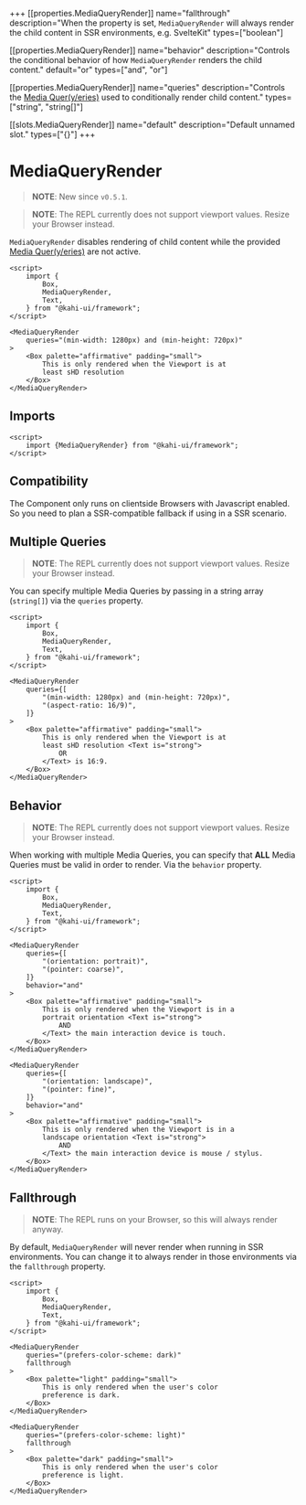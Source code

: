 +++
[[properties.MediaQueryRender]]
name="fallthrough"
description="When the property is set, `MediaQueryRender` will always render the child content in SSR environments, e.g. SvelteKit"
types=["boolean"]

[[properties.MediaQueryRender]]
name="behavior"
description="Controls the conditional behavior of how `MediaQueryRender` renders the child content."
default="or"
types=["and", "or"]

[[properties.MediaQueryRender]]
name="queries"
description="Controls the [Media Quer(y/eries)](https://developer.mozilla.org/en-US/docs/Web/CSS/@media) used to conditionally render child content."
types=["string", "string[]"]

[[slots.MediaQueryRender]]
name="default"
description="Default unnamed slot."
types=["{}"]
+++

# MediaQueryRender

> **NOTE**: New since `v0.5.1`.

> **NOTE**: The REPL currently does not support viewport values. Resize your Browser instead.

`MediaQueryRender` disables rendering of child content while the provided [Media Quer(y/eries)](https://developer.mozilla.org/en-US/docs/Web/CSS/@media) are not active.

```svelte {title="MediaQueryRender Preview" mode="repl"}
<script>
    import {
        Box,
        MediaQueryRender,
        Text,
    } from "@kahi-ui/framework";
</script>

<MediaQueryRender
    queries="(min-width: 1280px) and (min-height: 720px)"
>
    <Box palette="affirmative" padding="small">
        This is only rendered when the Viewport is at
        least sHD resolution
    </Box>
</MediaQueryRender>
```

## Imports

```svelte {title="MediaQueryRender Imports"}
<script>
    import {MediaQueryRender} from "@kahi-ui/framework";
</script>
```

## Compatibility

The Component only runs on clientside Browsers with Javascript enabled. So you need to plan a SSR-compatible fallback if using in a SSR scenario.

## Multiple Queries

> **NOTE**: The REPL currently does not support viewport values. Resize your Browser instead.

You can specify multiple Media Queries by passing in a string array (`string[]`) via the `queries` property.

```svelte {title="MediaQueryRender Multiple Queries" mode="repl"}
<script>
    import {
        Box,
        MediaQueryRender,
        Text,
    } from "@kahi-ui/framework";
</script>

<MediaQueryRender
    queries={[
        "(min-width: 1280px) and (min-height: 720px)",
        "(aspect-ratio: 16/9)",
    ]}
>
    <Box palette="affirmative" padding="small">
        This is only rendered when the Viewport is at
        least sHD resolution <Text is="strong">
            OR
        </Text> is 16:9.
    </Box>
</MediaQueryRender>
```

## Behavior

> **NOTE**: The REPL currently does not support viewport values. Resize your Browser instead.

When working with multiple Media Queries, you can specify that **ALL** Media Queries must be valid in order to render. Via the `behavior` property.

```svelte {title="MediaQueryRender Behavior" mode="repl"}
<script>
    import {
        Box,
        MediaQueryRender,
        Text,
    } from "@kahi-ui/framework";
</script>

<MediaQueryRender
    queries={[
        "(orientation: portrait)",
        "(pointer: coarse)",
    ]}
    behavior="and"
>
    <Box palette="affirmative" padding="small">
        This is only rendered when the Viewport is in a
        portrait orientation <Text is="strong">
            AND
        </Text> the main interaction device is touch.
    </Box>
</MediaQueryRender>

<MediaQueryRender
    queries={[
        "(orientation: landscape)",
        "(pointer: fine)",
    ]}
    behavior="and"
>
    <Box palette="affirmative" padding="small">
        This is only rendered when the Viewport is in a
        landscape orientation <Text is="strong">
            AND
        </Text> the main interaction device is mouse / stylus.
    </Box>
</MediaQueryRender>
```

## Fallthrough

> **NOTE**: The REPL runs on your Browser, so this will always render anyway.

By default, `MediaQueryRender` will never render when running in SSR environments. You can change it to always render in those environments via the `fallthrough` property.

```svelte {title="MediaQueryRender Fallthrough" mode="repl"}
<script>
    import {
        Box,
        MediaQueryRender,
        Text,
    } from "@kahi-ui/framework";
</script>

<MediaQueryRender
    queries="(prefers-color-scheme: dark)"
    fallthrough
>
    <Box palette="light" padding="small">
        This is only rendered when the user's color
        preference is dark.
    </Box>
</MediaQueryRender>

<MediaQueryRender
    queries="(prefers-color-scheme: light)"
    fallthrough
>
    <Box palette="dark" padding="small">
        This is only rendered when the user's color
        preference is light.
    </Box>
</MediaQueryRender>
```
